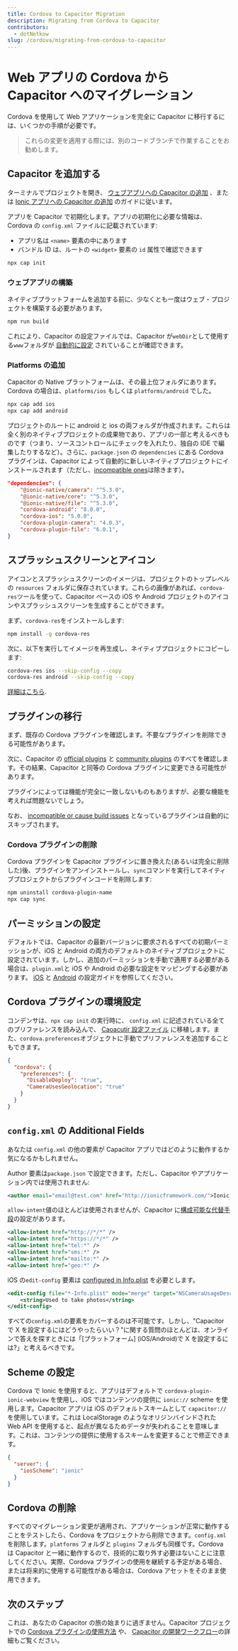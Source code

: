 ```yaml
---
title: Cordova to Capacitor Migration
description: Migrating from Cordova to Capacitor
contributors:
  - dotNetkow
slug: /cordova/migrating-from-cordova-to-capacitor
---
```


# Web アプリの Cordova から Capacitor へのマイグレーション

Cordova を使用して Web アプリケーションを完全に Capacitor に移行するには、いくつかの手順が必要です。

> これらの変更を適用する際には、別のコードブランチで作業することをお勧めします。

## Capacitor を追加する

ターミナルでプロジェクトを開き、 [ウェブアプリへの Capacitor の追加](/docs/getting-started#adding-capacitor-to-your-app) 、または [Ionic アプリへの Capacitor の追加](/docs/getting-started/with-ionic#existing-ionic-project) のガイドに従います。

アプリを Capacitor で初期化します。アプリの初期化に必要な情報は、Cordova の `config.xml` ファイルに記載されています:

- アプリ名は `<name>` 要素の中にあります
- バンドル ID は、ルートの `<widget>` 要素の `id` 属性で確認できます

```bash
npx cap init
```

### ウェブアプリの構築

ネイティブプラットフォームを追加する前に、少なくとも一度はウェブ・プロジェクトを構築する必要があります。

```bash
npm run build
```

これにより、Capacitor の設定ファイルでは、Capacitor が`webDir`として使用する`www`フォルダが [自動的に設定](/docs/basics/configuring-your-app) されていることが確認できます。

### Platforms の追加

Capacitor の Native プラットフォームは、その最上位フォルダにあります。Cordova の場合は、`platforms/ios` もしくは `platforms/android` でした。

```bash
npx cap add ios
npx cap add android
```

プロジェクトのルートに android と ios の両フォルダが作成されます。これらは全く別のネイティブプロジェクトの成果物であり、アプリの一部と考えるべきものです（つまり、ソースコントロールにチェックを入れたり、独自の IDE で編集したりするなど）。さらに、`package.json` の `dependencies` にある Cordova プラグインは、Capacitor によって自動的に新しいネイティブプロジェクトにインストールされます（ただし、[incompatible ones](/docs/plugins/cordova#known-incompatible-plugins)は除きます）。

```json
"dependencies": {
    "@ionic-native/camera": "^5.3.0",
    "@ionic-native/core": "^5.3.0",
    "@ionic-native/file": "^5.3.0",
    "cordova-android": "8.0.0",
    "cordova-ios": "5.0.0",
    "cordova-plugin-camera": "4.0.3",
    "cordova-plugin-file": "6.0.1",
}
```

## スプラッシュスクリーンとアイコン

アイコンとスプラッシュスクリーンのイメージは、プロジェクトのトップレベルの `resources` フォルダに保存されています。これらの画像があれば、`cordova-res`ツールを使って、Capacitor ベースの iOS や Android プロジェクトのアイコンやスプラッシュスクリーンを生成することができます。

まず、`cordova-res`をインストールします:

```bash
npm install -g cordova-res
```

次に、以下を実行してイメージを再生成し、ネイティブプロジェクトにコピーします:

```bash
cordova-res ios --skip-config --copy
cordova-res android --skip-config --copy
```

[詳細はこちら](https://github.com/ionic-team/cordova-res#capacitor).

## プラグインの移行

まず、既存の Cordova プラグインを確認します。不要なプラグインを削除できる可能性があります。

次に、Capacitor の [official plugins](/docs/apis) と [community plugins](/docs/plugins/community) のすべてを確認します。その結果、Capacitor と同等の Cordova プラグインに変更できる可能性があります。

プラグインによっては機能が完全に一致しないものもありますが、必要な機能を考えれば問題ないでしょう。

なお、 [incompatible or cause build issues](/docs/plugins/cordova#known-incompatible-plugins) となっているプラグインは自動的にスキップされます。

### Cordova プラグインの削除

Cordova プラグインを Capacitor プラグインに置き換えた(あるいは完全に削除した)後、プラグインをアンインストールし、`sync`コマンドを実行してネイティブプロジェクトからプラグインコードを削除します:

```bash
npm uninstall cordova-plugin-name
npx cap sync
```

## パーミッションの設定

デフォルトでは、Capacitor の最新バージョンに要求されるすべての初期パーミッションが、iOS と Android の両方のデフォルトのネイティブプロジェクトに設定されています。しかし、追加のパーミッションを手動で適用する必要がある場合は、`plugin.xml`と iOS や Android の必要な設定をマッピングする必要があります。 [iOS](/docs/ios/configuration) と [Android](/docs/android/configuration) の設定ガイドを参照してください。

## Cordova プラグインの環境設定

コンデンサは、`npx cap init` の実行時に、 `config.xml` に記述されている全てのプリファレンスを読み込んで、 [Caoacutir 設定ファイル](/docs/config) に移植します。また、`cordova.preferences`オブジェクトに手動でプリファレンスを追加することもできます。

```json
{
  "cordova": {
    "preferences": {
      "DisableDeploy": "true",
      "CameraUsesGeolocation": "true"
    }
  }
}
```

## `config.xml` の Additional Fields

あなたは `config.xml` の他の要素が Capacitor アプリではどのように動作するか気になるかもしれません。

Author 要素は`package.json` で設定できます。ただし、Capacitor やアプリケーション内では使用されません:

```xml
<author email="email@test.com" href="http://ionicframework.com/">Ionic Framework Team</author>
```

`allow-intent`値のほとんどは使用されませんが、Capacitor に[構成可能な代替手段](/docs/basics/configuring-your-app/)の設定があります。

```xml
<allow-intent href="http://*/*" />
<allow-intent href="https://*/*" />
<allow-intent href="tel:*" />
<allow-intent href="sms:*" />
<allow-intent href="mailto:*" />
<allow-intent href="geo:*" />
```

iOS の`edit-config` 要素は [configured in Info.plist](/docs/ios/configuration) を必要とします。

```xml
<edit-config file="*-Info.plist" mode="merge" target="NSCameraUsageDescription">
    <string>Used to take photos</string>
</edit-config>
```

すべての`config.xml`の要素をカバーするのは不可能です。しかし、"Capacitor で X を設定するにはどうやったらいい？"に関する質問のほとんどは、オンラインで答えを探すときには「[プラットフォーム] (iOS/Android)で X を設定するには?」と考えるべきです。

## Scheme の設定

Cordova で Ionic を使用すると、アプリはデフォルトで `cordova-plugin-ionic-webview` を使用し、iOS ではコンテンツの提供に `ionic://` scheme を使用します。Capacitor アプリは iOS のデフォルトスキームとして `capacitor://` を使用しています。これは LocalStorage のようなオリジンバインドされた Web API を使用すると、起点が異なるためデータが失われることを意味します。これは、コンテンツの提供に使用するスキームを変更することで修正できます。

```json
{
  "server": {
    "iosScheme": "ionic"
  }
}
```

## Cordova の削除

すべてのマイグレーション変更が適用され、アプリケーションが正常に動作することをテストしたら、Cordova をプロジェクトから削除できます。`config.xml`を削除します。`platforms` フォルダと `plugins` フォルダも同様です。Cordova は Capacitor と一緒に動作するので、技術的に取り外す必要はないことに注意してください。実際、Cordova プラグインの使用を継続する予定がある場合、または将来的に使用する可能性がある場合は、Cordova アセットをそのまま使用できます。

## 次のステップ

これは、あなたの Capacitor の旅の始まりに過ぎません。Capacitor プロジェクトでの [Cordova プラグインの使用方法](/docs/plugins/cordova) や、 [Capacitor の開発ワークフロー](/docs/basics/workflow)の詳細もご覧ください。
